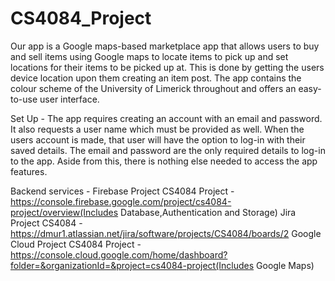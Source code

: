 # CS4084_Project
  
  Our app is a Google maps-based marketplace app that allows users to buy and sell items using Google maps to locate items to pick up
and set locations for their items to be picked up at. This is done by getting the users device location upon them creating an item post. The app contains the colour scheme of the University of Limerick throughout and offers an easy-to-use user interface.

Set Up -
     The app requires creating an account with an email and password. It also requests a user name which
     must be provided as well. When the users account is made, that user will have the option to log-in with their saved details. The email and password are the only required        details to log-in to the app.
     Aside from this, there is nothing else needed to access the app features.
     
Backend services  -
      Firebase Project CS4084 Project - https://console.firebase.google.com/project/cs4084-project/overview(Includes Database,Authentication and Storage)
      Jira Project CS4084 - https://dmur1.atlassian.net/jira/software/projects/CS4084/boards/2
      Google Cloud Project CS4084 Project - https://console.cloud.google.com/home/dashboard?folder=&organizationId=&project=cs4084-project(Includes Google Maps)
